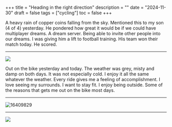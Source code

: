 +++
title = "Heading in the right direction"
description = ""
date = "2024-11-30"
draft = false
tags = ["cycling"]
toc = false
+++

A heavy rain of copper coins falling from the sky. Mentioned this to my son (4 of 4) yesterday. He pondered how great it would be if we could have multiplayer dreams. A dream server. Being able to invite other people into our dreams. I was giving him a lift to football training. His team won their match today. He scored. 

---

![](https://i.ibb.co/hXTGBdJ/Card.png)

Out on the bike yesterday and today. The weather was grey, misty and damp on both days. It was not especially cold. I enjoy it all the same whatever the weather. Every ride gives me a feeling of accomplishment. I love seeing my surrounds. I want to stay fit. I enjoy being outside. Some of the reasons that gets me out on the bike most days. 

***

<img src="https://i.ibb.co/Xxvb45Fd/16409829.jpg" alt="16409829" border="0">

***

![](https://i.ibb.co/L1fZjDx/post-office-letter-box.png)